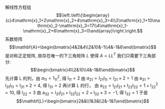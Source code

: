解线性方程组 $$\left.\left\{\begin{array}{c}4\mathrm{x}_1+2\mathrm{x}_2+4\mathrm{x}_3=4\\2\mathrm{x}_1+10\mathrm{x}_2-\mathrm{x}_3=17\\4\mathrm{x}_1-\mathrm{x}_2+6\mathrm{x}_3=0\end{array}\right.\right.$$ 
系数矩阵 $$\mathbf{A}=\begin{bmatrix}4&2&4\\2&10&-1\\4&-1&6\end{bmatrix}$$ 
是对称正定矩阵, 故存在唯一的下三角矩阵 $L$ 使得 $A=LL^T$
我们只需要下三角部分: $$\begin{bmatrix}4\\2&10\\4&-1&6\end{bmatrix}$$
先计算 L 的列，由 $a_{11}=1_{11}^2$, 得 $\mathrm{l}_{11}=2$
 由 $a_{21}=l_{21}l_{11}=l_{21}\times 2=1$ 
 由 $\mathrm{a}_{31}=\mathrm{l}_{31}\mathrm{l}_{11}=\mathrm{l}_{31}\times2=4$, 得 $\mathrm{l}_{31}=2$
 再计算 L 的行，
 由 $\mathrm{a}_{22}=\mathrm{l}_{21}\mathrm{l}_{21}+\mathrm{l}_{22}\mathrm{l}_{22}=1+\mathrm{l}_{22}^2=10$, 得 $\mathrm{l}_{22}=3$
 由 $\mathrm{a}_{32}=\mathrm{l}_{31}\mathrm{l}_{21}+\mathrm{l}_{32}\mathrm{l}_{22}=2+\mathrm{l}_{32}\times3=-1$, 得 $\mathrm{l}_{32}=1$
于是
$$\mathbf{L}=\begin{bmatrix}2&&\\1&3&\\2&-1&1\end{bmatrix}$$
